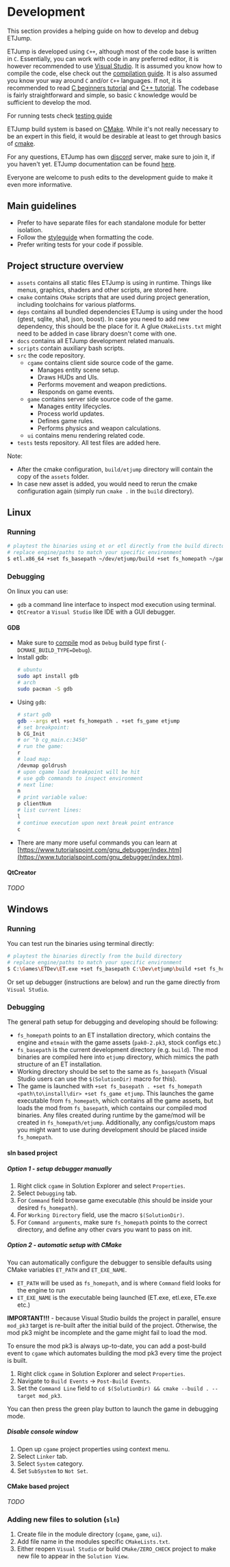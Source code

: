 # Development 

This section provides a helping guide on how to develop and debug ETJump.

ETJump is developed using `C++`, although most of the code base is written in `C`. Essentially, you can work with code in any preferred editor, it is however recommended to use [Visual Studio](https://visualstudio.microsoft.com/vs/community/). It is assumed you know how to compile the code, else check out the [compilation guide](compiling.md). It is also assumed you know your way around `C` and/or `C++` languages. If not, it is recommended to read [C beginners tutorial](https://www.tutorialspoint.com/cprogramming/index.htm) and [C++ tutorial](https://www.learncpp.com/). The codebase is fairly straightforward and simple, so basic `C` knowledge would be sufficient to develop the mod.

For running tests check [testing guide](testing.md)

ETJump build system is based on [CMake](https://cmake.org/). While it's not really necessary to be an expert in this field, it would be desirable at least to get through basics of [cmake](https://cmake.org/cmake/help/latest/guide/tutorial/index.html). 

For any questions, ETJump has own [discord](https://discord.gg/AcyWMqR) server, make sure to join it, if you haven't yet. ETJump documentation can be found [here](http://etjump.readthedocs.io/en/latest/). 

Everyone are welcome to push edits to the development guide to make it even more informative.

## Main guidelines

* Prefer to have separate files for each standalone module for better isolation. 
* Follow the [styleguide](styleguide.md) when formatting the code.
* Prefer writing tests for your code if possible.

## Project structure overview 

* `assets` contains all static files ETJump is using in runtime. Things like menus, graphics, shaders and other scripts, are stored here. 
* `cmake` contains `CMake` scripts that are used during project generation, including toolchains for various platforms.
* `deps` contains all bundled dependencies ETJump is using under the hood (gtest, sqlite, sha1, json, boost). In case you need to add new dependency, this should be the place for it. A glue `CMakeLists.txt` might need to be added in case library doesn't come with one.
* `docs` contains all ETJump development related manuals.
* `scripts` contain auxiliary bash scripts.
* `src` the code repository.
    * `cgame` contains client side source code of the game. 
        * Manages entity scene setup.
        * Draws HUDs and UIs.
        * Performs movement and weapon predictions. 
        * Responds on game events.
    * `game` contains server side source code of the game.
        * Manages entity lifecycles.
        * Process world updates.
        * Defines game rules.
        * Performs physics and weapon calculations.
    * `ui` contains menu rendering related code.
* `tests` tests repository. All test files are added here.

Note:
* After the cmake configuration, `build/etjump` directory will contain the copy of the `assets` folder.
* In case new asset is added, you would need to rerun the cmake configuration again (simply run `cmake .` in the `build` directory).

## Linux

### Running

```sh
# playtest the binaries using et or etl directly from the build directory
# replace engine/paths to match your specific environment
$ etl.x86_64 +set fs_basepath ~/dev/etjump/build +set fs_homepath ~/games/et-dev +set fs_game etjump
```

### Debugging

On linux you can use:
* `gdb` a command line interface to inspect mod execution using terminal. 
* `QtCreator` a `Visual Studio` like IDE with a GUI debugger.

#### GDB

* Make sure to [compile](compiling.md) mod as `Debug` build type first (`-DCMAKE_BUILD_TYPE=Debug`).
* Install gdb:
    ```sh
    # ubuntu
    sudo apt install gdb
    # arch
    sudo pacman -S gdb
    ```
* Using `gdb`:
    ```sh
    # start gdb
    gdb --args etl +set fs_homepath . +set fs_game etjump
    # set breakpoint:
    b CG_Init
    # or "b cg_main.c:3450"
    # run the game:
    r
    # load map:
    /devmap goldrush
    # upon cgame load breakpoint will be hit
    # use gdb commands to inspect environment
    # next line:
    n 
    # print variable value:
    p clientNum
    # list current lines:
    l
    # continue execution upon next break point entrance
    c
    ```
* There are many more useful commands you can learn at [https://www.tutorialspoint.com/gnu_debugger/index.htm](https://www.tutorialspoint.com/gnu_debugger/index.htm).

#### QtCreator

_TODO_ 

## Windows

### Running

You can test run the binaries using terminal directly:
```sh
# playtest the binaries directly from the build directory
# replace engine/paths to match your specific environment
$ C:\Games\ETDev\ET.exe +set fs_basepath C:\Dev\etjump\build +set fs_homepath C:\Games\ETDev +set fs_game etjump
```
Or set up debugger (instructions are below) and run the game directly from `Visual Studio`.

### Debugging

The general path setup for debugging and developing should be following:

* `fs_homepath` points to an ET installation directory, which contains the engine and `etmain` with the game assets (`pak0-2.pk3`, stock configs etc.)
* `fs_basepath` is the current development directory (e.g. `build`). The mod binaries are compiled here into `etjump` directory, which mimics the path structure of an ET installation.
* Working directory should be set to the same as `fs_basepath` (Visual Studio users can use the `$(SolutionDir)` macro for this).
* The game is launched with `+set fs_basepath . +set fs_homepath <path\to\install\dir> +set fs_game etjump`. This launches the game executable from `fs_homepath`, which contains all the game assets, but loads the mod from `fs_basepath`, which contains our compiled mod binaries. Any files created during runtime by the game/mod will be created in `fs_homepath/etjump`. Additionally, any configs/custom maps you might want to use during development should be placed inside `fs_homepath`.

#### sln based project

##### Option 1 - setup debugger manually

1. Right click `cgame` in Solution Explorer and select `Properties`.
2. Select `Debugging` tab.
3. For `Command` field browse game executable (this should be inside your desired `fs_homepath`).
4. For `Working Directory` field, use the macro `$(SolutionDir)`.
5. For `Command arguments`, make sure `fs_homepath` points to the correct directory, and define any other cvars you want to pass on init.

##### Option 2 - automatic setup with CMake

You can automatically configure the debugger to sensible defaults using CMake variables `ET_PATH` and `ET_EXE_NAME`.

* `ET_PATH` will be used as `fs_homepath`, and is where `Command` field looks for the engine to run
* `ET_EXE_NAME` is the executable being launched (ET.exe, etl.exe, ETe.exe etc.)

**IMPORTANT!!!** - because Visual Studio builds the project in parallel, ensure `mod_pk3` target is re-built after the initial build of the project. Otherwise, the mod pk3 might be incomplete and the game might fail to load the mod.

To ensure the mod pk3 is always up-to-date, you can add a post-build event to `cgame` which automates building the mod pk3 every time the project is built.

1. Right click `cgame` in Solution Explorer and select `Properties`.
2. Navigate to `Build Events` -> `Post-Build Events`.
3. Set the `Command Line` field to `cd $(SolutionDir) && cmake --build . --target mod_pk3`.

You can then press the green play button to launch the game in debugging mode.

##### Disable console window

1. Open up `cgame` project properties using context menu.
2. Select `Linker` tab.
3. Select `System` category.
4. Set `SubSystem` to `Not Set`.

#### CMake based project

_TODO_

### Adding new files to solution (`sln`)

1. Create file in the module directory (`cgame`, `game`, `ui`).
2. Add file name in the modules specific `CMakeLists.txt`.
3. Either reopen `Visual Studio` or build `CMake/ZERO_CHECK` project to make new file to appear in the `Solution View`. 
